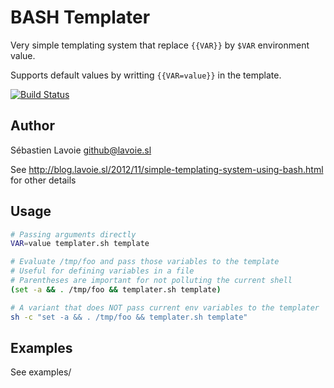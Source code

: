 # BASH Templater

Very simple templating system that replace `{{VAR}}` by `$VAR` environment value.

Supports default values by writting `{{VAR=value}}` in the template.

[![Build Status](https://travis-ci.org/lavoiesl/bash-templater.svg?branch=master)](https://travis-ci.org/lavoiesl/bash-templater)

## Author

Sébastien Lavoie <github@lavoie.sl>

See http://blog.lavoie.sl/2012/11/simple-templating-system-using-bash.html for other details

## Usage

```sh
# Passing arguments directly
VAR=value templater.sh template

# Evaluate /tmp/foo and pass those variables to the template
# Useful for defining variables in a file
# Parentheses are important for not polluting the current shell
(set -a && . /tmp/foo && templater.sh template)

# A variant that does NOT pass current env variables to the templater
sh -c "set -a && . /tmp/foo && templater.sh template"
```

## Examples
See examples/
